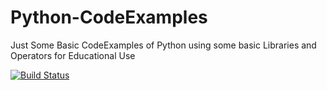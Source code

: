 # Python-CodeExamples
Just Some Basic CodeExamples of Python using some basic Libraries and Operators for Educational Use 

[![Build Status](https://travis-ci.org/Arukaito/Python-CodeExamples.svg?branch=master)](https://travis-ci.org/Arukaito/Python-CodeExamples)
